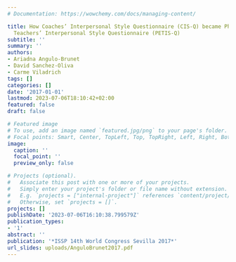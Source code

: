 ```yaml
---
# Documentation: https://wowchemy.com/docs/managing-content/

title: How Coaches’ Interpersonal Style Questionnaire (CIS-Q) became Physical Education
  Teachers’ Interpersonal Style Questionnaire (PETIS-Q)
subtitle: ''
summary: ''
authors:
- Ariadna Angulo-Brunet
- David Sanchez-Oliva
- Carme Viladrich
tags: []
categories: []
date: '2017-01-01'
lastmod: 2023-07-06T18:10:42+02:00
featured: false
draft: false

# Featured image
# To use, add an image named `featured.jpg/png` to your page's folder.
# Focal points: Smart, Center, TopLeft, Top, TopRight, Left, Right, BottomLeft, Bottom, BottomRight.
image:
  caption: ''
  focal_point: ''
  preview_only: false

# Projects (optional).
#   Associate this post with one or more of your projects.
#   Simply enter your project's folder or file name without extension.
#   E.g. `projects = ["internal-project"]` references `content/project/deep-learning/index.md`.
#   Otherwise, set `projects = []`.
projects: []
publishDate: '2023-07-06T16:10:38.799579Z'
publication_types:
- '1'
abstract: ''
publication: '*ISSP 14th World Congress Sevilla 2017*'
url_slides: uploads/AnguloBrunet2017.pdf
---
```

